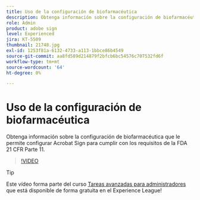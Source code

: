 ```yaml
---
title: Uso de la configuración de biofarmacéutica
description: Obtenga información sobre la configuración de biofarmacéutica que le permite configurar Acrobat Sign para cumplir con los requisitos de la FDA 21 CFR Parte 11
role: Admin
product: adobe sign
level: Experienced
jira: KT-5509
thumbnail: 21748.jpg
exl-id: 1253f81a-6132-4733-a113-1bbce86b4549
source-git-commit: aa8fd589d214879f2bfcb6bc54576c707532fd6f
workflow-type: tm+mt
source-wordcount: '64'
ht-degree: 0%

---
```


# Uso de la configuración de biofarmacéutica

Obtenga información sobre la configuración de biofarmacéutica que le permite configurar Acrobat Sign para cumplir con los requisitos de la FDA 21 CFR Parte 11.

>[!VIDEO](https://video.tv.adobe.com/v/21748?quality=12&learn=on&hidetitle=true)

>[!TIP]
>
>Este vídeo forma parte del curso [Tareas avanzadas para administradores](https://experienceleague.adobe.com/?recommended=Sign-A-1-2020.1) que está disponible de forma gratuita en el Experience League!
